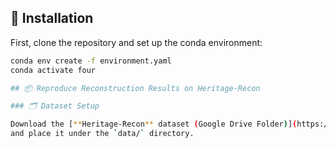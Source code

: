 ## 🔧 Installation

First, clone the repository and set up the conda environment:

```bash
conda env create -f environment.yaml
conda activate four

## 📦 Reproduce Reconstruction Results on Heritage-Recon

### 🗂️ Dataset Setup

Download the [**Heritage-Recon** dataset (Google Drive Folder)](https://drive.google.com/drive/folders/1eZvmk4GQkrRKUNZpagZEIY_z8Lsdw94v)  
and place it under the `data/` directory.

 


